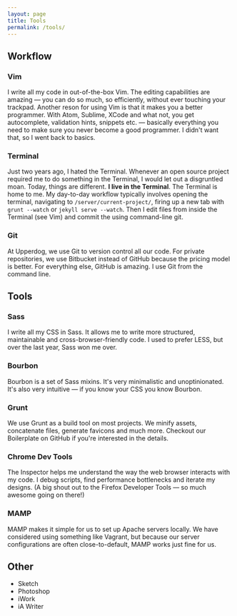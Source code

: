 ```yaml
---
layout: page
title: Tools
permalink: /tools/
---
```

## Workflow

### Vim
I write all my code in out-of-the-box Vim. The editing capabilities are amazing — you can do so much, so efficiently, without ever touching your trackpad. Another reson for using Vim is that it makes you a better programmer. With Atom, Sublime, XCode and what not, you get autocomplete, validation hints, snippets etc. — basically everything you need to make sure you never become a good programmer. I didn't want that, so I went back to basics. 

### Terminal
Just two years ago, I hated the Terminal. Whenever an open source project required me to do something in the Terminal, I would let out a disgruntled moan. Today, things are different. **I live in the Terminal**. The Terminal is home to me. My day-to-day workflow typically involves opening the terminal, navigating to ```/server/current-project/```, firing up a new tab with ```grunt --watch``` or ```jekyll serve --watch```. Then I edit files from inside the Terminal (see Vim) and commit the using command-line git.

### Git
At Upperdog, we use Git to version control all our code. For private repositories, we use Bitbucket instead of GitHub because the pricing model is better. For everything else, GitHub is amazing. I use Git from the command line.

## Tools

### Sass
I write all my CSS in Sass. It allows me to write more structured, maintainable and cross-browser-friendly code. I used to prefer LESS, but over the last year, Sass won me over.

### Bourbon
Bourbon is a set of Sass mixins. It's very minimalistic and unoptinionated. It's also very intuitive — if you know your CSS you know Bourbon.

### Grunt
We use Grunt as a build tool on most projects. We minify assets, concatenate files, generate favicons and much more. Checkout our Boilerplate on GitHub if you're interested in the details.

### Chrome Dev Tools
The Inspector helps me understand the way the web browser interacts with my code. I debug scripts, find performance bottlenecks and iterate my designs. (A big shout out to the Firefox Developer Tools — so much awesome going on there!)

### MAMP
MAMP makes it simple for us to set up Apache servers locally. We have considered using something like Vagrant, but because our server configurations are often close-to-default, MAMP works just fine for us.

## Other

* Sketch
* Photoshop
* iWork
* iA Writer

